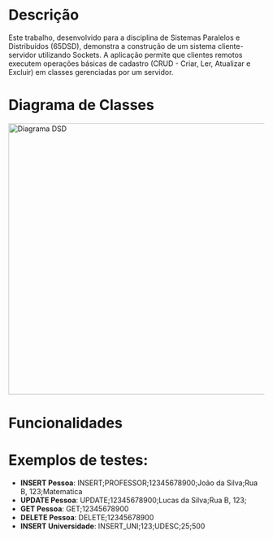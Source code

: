 # Descrição 

Este trabalho, desenvolvido para a disciplina de Sistemas Paralelos e Distribuídos (65DSD), demonstra a construção de um sistema cliente-servidor utilizando Sockets. A aplicação permite que clientes remotos executem operações básicas de cadastro (CRUD - Criar, Ler, Atualizar e Excluir) em classes gerenciadas por um servidor.

# Diagrama de Classes 
<img width="803" height="533" alt="Diagrama DSD" src="https://github.com/user-attachments/assets/826fdb5c-9fbd-481a-9845-230f9cc26fa3" />

# Funcionalidades 

# Exemplos de testes:

- **INSERT Pessoa**: INSERT;PROFESSOR;12345678900;João da Silva;Rua B, 123;Matematica
- **UPDATE Pessoa**: UPDATE;12345678900;Lucas da Silva;Rua B, 123;
- **GET Pessoa**: GET;12345678900
- **DELETE Pessoa**: DELETE;12345678900
- **INSERT Universidade**: INSERT_UNI;123;UDESC;25;500
